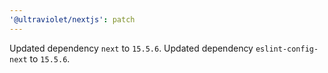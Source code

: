 ```yaml
---
'@ultraviolet/nextjs': patch
---
```


Updated dependency `next` to `15.5.6`.
Updated dependency `eslint-config-next` to `15.5.6`.
